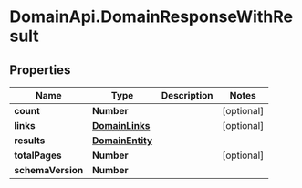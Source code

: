 # DomainApi.DomainResponseWithResult

## Properties

Name | Type | Description | Notes
------------ | ------------- | ------------- | -------------
**count** | **Number** |  | [optional] 
**links** | [**DomainLinks**](DomainLinks.md) |  | [optional] 
**results** | [**DomainEntity**](DomainEntity.md) |  | 
**totalPages** | **Number** |  | [optional] 
**schemaVersion** | **Number** |  | 


